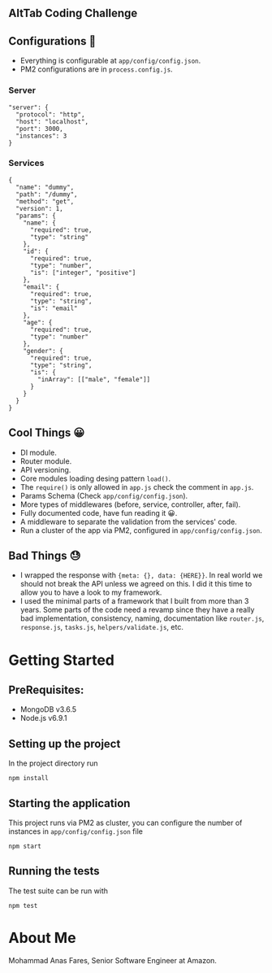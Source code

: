 ## AltTab Coding Challenge

## Configurations 🎉

* Everything is configurable at `app/config/config.json`.
* PM2 configurations are in `process.config.js`.

### Server

```
"server": {
  "protocol": "http",
  "host": "localhost",
  "port": 3000,
  "instances": 3
}
```

### Services

```
{
  "name": "dummy",
  "path": "/dummy",
  "method": "get",
  "version": 1,
  "params": {
    "name": {
      "required": true,
      "type": "string"
    },
    "id": {
      "required": true,
      "type": "number",
      "is": ["integer", "positive"]
    },
    "email": {
      "required": true,
      "type": "string",
      "is": "email"
    },
    "age": {
      "required": true,
      "type": "number"
    },
    "gender": {
      "required": true,
      "type": "string",
      "is": {
        "inArray": [["male", "female"]]
      }
    }
  }
}
```

## Cool Things 😀

* DI module.
* Router module.
* API versioning.
* Core modules loading desing pattern `load()`.
* The `require()` is only allowed in `app.js` check the comment in `app.js`.
* Params Schema (Check `app/config/config.json`).
* More types of middlewares (before, service, controller, after, fail).
* Fully documented code, have fun reading it 😀.
* A middleware to separate the validation from the services' code.
* Run a cluster of the app via PM2, configured in `app/config/config.json`.

## Bad Things 😓

* I wrapped the response with `{meta: {}, data: {HERE}}`. In real world we should not break the API unless we agreed on this. I did it this time to allow you to have a look to my framework.
* I used the minimal parts of a framework that I built from more than 3 years. Some parts of the code need a revamp since they have a really bad implementation, consistency, naming, documentation like `router.js`, `response.js`, `tasks.js`, `helpers/validate.js`, etc.

# Getting Started

## PreRequisites:

* MongoDB v3.6.5
* Node.js v6.9.1

## Setting up the project

In the project directory run

```
npm install
```

## Starting the application

This project runs via PM2 as cluster, you can configure
the number of instances in `app/config/config.json` file

```
npm start
```

## Running the tests

The test suite can be run with

```
npm test
```

# About Me

Mohammad Anas Fares, Senior Software Engineer at Amazon.
